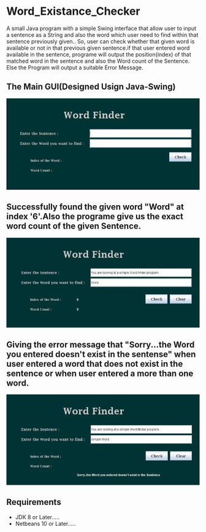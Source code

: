 # Word_Existance_Checker
A small Java program with a simple Swing interface that allow user to input  a sentence as a String  and also the word which user need to  find within that sentence previously given.. So, user can check whether that given word is available or not in that previous given sentence.if that user entered word available in the sentence, programe will output the position(index) of that matched word in the sentence and also the Word count of the Sentence. Else the Program will output a suitable Error Message.

## The Main GUI(Designed Usign Java-Swing)

![MainGUI!](Interface_image.PNG)

## Successfully found the given word "Word" at index '6'.Also the programe give us the exact word count of the given Sentence.

![MainGUI!](Success.JPG)

## Giving the error message that "Sorry...the Word you entered doesn't exist in the sentense" when user entered a word that does not exist in the sentence or when user entered a more than one word.

![MainGUI!](Unsuccess.JPG)

## Requirements

* JDK 8 or Later.....
* Netbeans 10 or Later.....
